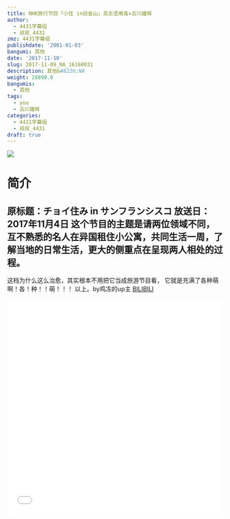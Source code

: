 ```yaml
---
title: NHK旅行节目「小住 in旧金山」具志坚用高×古川雄辉
author:
  - 4431字幕组
  - 叔叔_4431
zmz: 4431字幕组
publishdate: '2001-01-03'
bangumi: 其他
date: '2017-11-10'
slug: 2017-11-09_NA_16160031
description: 其他&#8226;NA
weight: 28890.0
bangumis:
  - 其他
tags:
  - you
  - 古川雄辉
categories:
  - 4431字幕组
  - 叔叔_4431
draft: true
---
```

![](https://i.imgur.com/VaoKKwn.png)
# 简介  
原标题：チョイ住み in サンフランシスコ
放送日：2017年11月4日
这个节目的主题是请两位领域不同，互不熟悉的名人在异国租住小公寓，共同生活一周，了解当地的日常生活，更大的侧重点在呈现两人相处的过程。
--------------------------------------------------------
这档为什么这么治愈，其实根本不用把它当成旅游节目看，
它就是充满了各种萌啊！各！种！！萌！！！
以上。by鸡冻的up主
  [BILIBILI](https://www.bilibili.com/video/av16160031/)

  <iframe src="//www.bilibili.com/blackboard/player.html?aid=16160031" width="100%" height="500" frameborder="0" allowfullscreen="allowfullscreen"></iframe>

